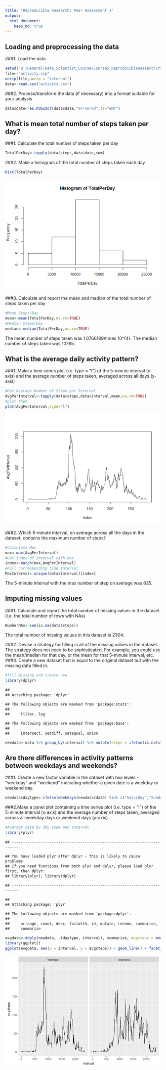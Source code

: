 ```yaml
---
title: "Reproducible Research: Peer Assessment 1"
output: 
  html_document:
    keep_md: true
---
```



## Loading and preprocessing the data
###1. Load the data

```r
setwd("U:/General/Data_Scientist_Course/Course5_ReproducibleResearch/Project1/RepData_PeerAssessment1")
file<-"activity.zip"
unzip(file,unzip = "internal")
data<-read.csv("activity.csv")
```
###2. Process/transform the data (if necessary) into a format suitable for your analysis

```r
data$date<-as.POSIXct(data$date,"%Y-%m-%d",tz="GMT")
```

## What is mean total number of steps taken per day?
###1. Calculate the total number of steps taken per day

```r
TotalPerDay<-tapply(data$steps,data$date,sum)
```
###2. Make a histogram of the total number of steps taken each day

```r
hist(TotalPerDay)
```

![](PA1_template_files/figure-html/unnamed-chunk-4-1.png)<!-- -->

###3. Calculate and report the mean and median of the total number of steps taken per day

```r
#Mean Steps/Day
mean<-mean(TotalPerDay,na.rm=TRUE)
#Median Steps/Day
median<-median(TotalPerDay,na.rm=TRUE)
```
The mean number of steps taken was 1.0766189\times 10^{4}. The median number of steps taken was 10765.

## What is the average daily activity pattern?
###1. Make a time series plot (i.e. type = "l") of the 5-minute interval (x-axis) and the average number of steps taken, averaged across all days (y-axis)

```r
#Get Average Number of Steps per Interval
AvgPerInterval<-tapply(data$steps,data$interval,mean,na.rm=TRUE)
#plot them
plot(AvgPerInterval,type="l")
```

![](PA1_template_files/figure-html/unnamed-chunk-6-1.png)<!-- -->

###2. Which 5-minute interval, on average across all the days in the dataset, contains the maximum number of steps?

```r
#Calculate Max
max<-max(AvgPerInterval)
#Get index of interval with max
index<-match(max,AvgPerInterval)
#Pull corresponding time interval
MaxInterval<-unique(data$interval)[index]
```
The 5-minute interval with the max number of step on average was 835.

## Imputing missing values
###1. Calculate and report the total number of missing values in the dataset (i.e. the total number of rows with NAs)

```r
NumberNAs<-sum(is.na(data$steps))
```
The total number of missing values in this dataset is 2304.

###2. Devise a strategy for filling in all of the missing values in the dataset. The strategy does not need to be sophisticated. For example, you could use the mean/median for that day, or the mean for that 5-minute interval, etc.
###3. Create a new dataset that is equal to the original dataset but with the missing data filled in.

```r
#fill missing and create new
library(dplyr)
```

```
## 
## Attaching package: 'dplyr'
```

```
## The following objects are masked from 'package:stats':
## 
##     filter, lag
```

```
## The following objects are masked from 'package:base':
## 
##     intersect, setdiff, setequal, union
```

```r
newdata<-data %>% group_by(interval) %>% mutate(steps = ifelse(is.na(steps),mean(steps, na.rm=TRUE),steps))
```
## Are there differences in activity patterns between weekdays and weekends?
###1. Create a new factor variable in the dataset with two levels - "weekday" and "weekend" indicating whether a given date is a weekday or weekend day.

```r
newdata$daytype<-ifelse(weekdays(newdata$date) %in% c("Saturday","Sunday"),"weekend","weekday")
```
###2.Make a panel plot containing a time series plot (i.e. type = "l") of the 5-minute interval (x-axis) and the average number of steps taken, averaged across all weekday days or weekend days (y-axis). 

```r
#Average data by day type and interval
library(plyr)
```

```
## -------------------------------------------------------------------------
```

```
## You have loaded plyr after dplyr - this is likely to cause problems.
## If you need functions from both plyr and dplyr, please load plyr first, then dplyr:
## library(plyr); library(dplyr)
```

```
## -------------------------------------------------------------------------
```

```
## 
## Attaching package: 'plyr'
```

```
## The following objects are masked from 'package:dplyr':
## 
##     arrange, count, desc, failwith, id, mutate, rename, summarise,
##     summarize
```

```r
avgdata<-ddply(newdata, .(daytype, interval), summarize, avgsteps = mean(steps))
library(ggplot2)
ggplot(avgdata, aes(x = interval, y = avgsteps)) + geom_line() + facet_wrap(~daytype)
```

![](PA1_template_files/figure-html/unnamed-chunk-11-1.png)<!-- -->
